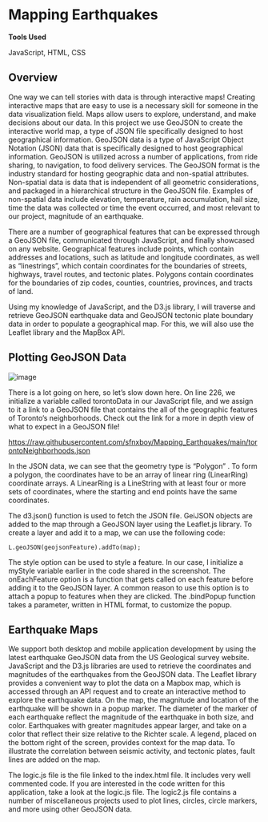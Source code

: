# Mapping Earthquakes

**Tools Used**

JavaScript, HTML, CSS

## Overview
One way we can tell stories with data is through interactive maps! Creating interactive maps that are easy to use is a necessary skill for someone in the data visualization field. Maps allow users to explore, understand, and make decisions about our data. In this project we use GeoJSON to create the interactive world map, a type of JSON file specifically designed to host geographical information. GeoJSON data is a type of JavaScript Object Notation (JSON) data that is specifically designed to host geographical information. GeoJSON is utilized across a number of applications, from ride sharing, to navigation, to food delivery services. The GeoJSON format is the industry standard for hosting geographic data and non-spatial attributes. Non-spatial data is data that is independent of all geometric considerations, and packaged in a hierarchical structure in the GeoJSON file. Examples of non-spatial data include elevation, temperature, rain accumulation, hail size, time the data was collected or time the event occurred, and most relevant to our project, magnitude of an earthquake.

There are a number of geographical features that can be expressed through a GeoJSON file, communicated through JavaScript, and finally showcased on any website. Geographical features include points, which contain addresses and locations, such as latitude and longitude coordinates, as well as “linestrings”, which contain coordinates for the boundaries of streets, highways, travel routes, and tectonic plates. Polygons contain coordinates for the boundaries of zip codes, counties, countries, provinces, and tracts of land. 

Using my knowledge of JavaScript, and the D3.js library, I will traverse and retrieve GeoJSON earthquake data and GeoJSON tectonic plate boundary data in order to populate a geographical map. For this, we will also use the Leaflet library and the MapBox API.

## Plotting GeoJSON Data

![image](https://user-images.githubusercontent.com/68082808/97032751-4c70b380-1530-11eb-8cf8-51f765a3ee8a.png)
 
There is a lot going on here, so let’s slow down here.
On line 226, we initialize a variable called torontoData in our JavaScript file, and we assign to it a link to a GeoJSON file that contains the all of the geographic features of Toronto’s neighborhoods. Check out the link for a more in depth view of what to expect in a GeoJSON file!

https://raw.githubusercontent.com/sfnxboy/Mapping_Earthquakes/main/torontoNeighborhoods.json

In the JSON data, we can see that the geometry type is “Polygon” . To form a polygon, the coordinates have to be an array of linear ring (LinearRing) coordinate arrays. A LinearRing is a LineString with at least four or more sets of coordinates, where the starting and end points have the same coordinates.

The d3.json() function is used to fetch the JSON file. GeiJSON objects are added to the map through a GeoJSON layer using the Leaflet.js library. To create a layer and add it to a map, we can use the following code:
```
L.geoJSON(geojsonFeature).addTo(map);
```
The style option can be used to style a feature. In our case, I initialize a myStyle variable earlier in the code shared in the screenshot. The onEachFeature option is a function that gets called on each feature before adding it to the GeoJSON layer. A common reason to use this option is to attach a popup to features when they are clicked. The .bindPopup function takes a parameter, written in HTML format, to customize the popup.

## Earthquake Maps

We support both desktop and mobile application development by using the latest earthquake GeoJSON data from the US Geological survey website. JavaScript and the D3.js libraries are used to retrieve the coordinates and magnitudes of the earthquakes from the GeoJSON data. The Leaflet library provides a convenient way to plot the data on a Mapbox map, which is accessed through an API request and to create an interactive method to explore the earthquake data. On the map, the magnitude and location of the earthquake will be shown in a popup marker. The diameter of the marker of each earthquake reflect the magnitude of the earthquake in both size, and color. Earthquakes with greater magnitudes appear larger, and take on a color that reflect their size relative to the Richter scale. A legend, placed on the bottom right of the screen, provides context for the map data. To illustrate the correlation between seismic activity, and tectonic plates, fault lines are added on the map.

The logic.js file is the file linked to the index.html file. It includes very well commented code. If you are interested in the code written for this application, take a look at the logic.js file. The logic2.js file contains a number of miscellaneous projects used to plot lines, circles, circle markers, and more using other GeoJSON data.

